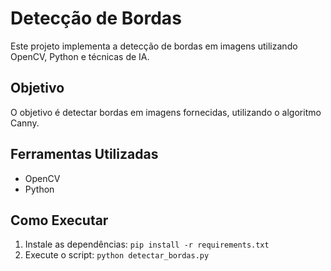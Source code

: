# Detecção de Bordas

Este projeto implementa a detecção de bordas em imagens utilizando OpenCV, Python e técnicas de IA.

## Objetivo

O objetivo é detectar bordas em imagens fornecidas, utilizando o algoritmo Canny.

## Ferramentas Utilizadas

- OpenCV
- Python

## Como Executar

1. Instale as dependências: `pip install -r requirements.txt`
2. Execute o script: `python detectar_bordas.py`
